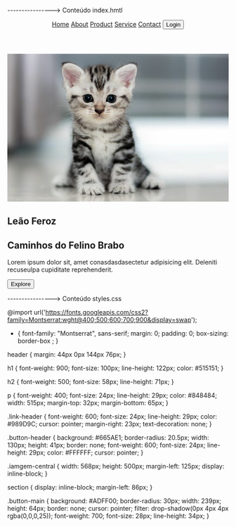 ----------------> Conteúdo index.hmtl

<!DOCTYPE html>
<html lang="pt-br">
<head>
    <meta charset="UTF-8">
    <meta name="viewport" content="width=device-width, initial-scale=1.0">
    <link rel="stylesheet" href="styles.css">
    <title>Document</title>
</head>
<body>
    <header>
        <a href="#" class="link-header">Home</a>
        <a href="#" class="link-header">About</a>
        <a href="#" class="link-header">Product</a>
        <a href="#" class="link-header">Service</a>
        <a href="#" class="link-header">Contact</a>
        <button class="button-header">Login</button>
    </header>
    <main>
        <img src="./img/gatinho.jpeg" alt="gatinho-fofo" class="iamgem-central">
        <section>
            <h1>Leão Feroz</h1>
            <h2>Caminhos do Felino Brabo</h2>
            <p>Lorem ipsum dolor sit, amet conasdasdasectetur adipisicing elit. Deleniti recuseulpa cupiditate reprehenderit.</p>
            <button class="button-main">Explore</button>  
        </section>     
    </main> 
</body>
</html>

----------------> Conteúdo styles.css

@import url('https://fonts.googleapis.com/css2?family=Montserrat:wght@400;500;600;700;900&display=swap');

* {
    font-family: "Montserrat", sans-serif;
    margin: 0;
    padding: 0;
    box-sizing: border-box  ;
}

header {
    margin: 44px 0px 144px 76px;
}

h1 {
    font-weight: 900;
    font-size: 100px;
    line-height: 122px;
    color: #515151;
}

h2 {
    font-weight: 500;
    font-size: 58px;
    line-height: 71px;
}

p {
    font-weight: 400;
    font-size: 24px;
    line-height: 29px;
    color: #848484;
    width: 515px;
    margin-top: 32px;
    margin-bottom: 65px;
}

.link-header {
    font-weight: 600;
    font-size: 24px;
    line-height: 29px;
    color: #989D9C;
    cursor: pointer;
    margin-right: 23px;
    text-decoration: none;
}

.button-header {
    background: #665AE1;
    border-radius: 20.5px;
    width: 130px;
    height: 41px;
    border: none;
    font-weight: 600;
    font-size: 24px;
    line-height: 29px;
    color: #FFFFFF;
    cursor: pointer;
}

.iamgem-central {
    width: 568px;
    height: 500px;
    margin-left: 125px;
    display: inline-block;
}

section  {
    display: inline-block;
    margin-left: 86px;
}

.button-main {
    background: #ADFF00;
    border-radius: 30px;
    width: 239px;
    height: 64px;
    border: none;
    cursor: pointer;
    filter: drop-shadow(0px 4px 4px rgba(0,0,0,25));
    font-weight: 700;
    font-size: 28px;
    line-height: 34px;
}
